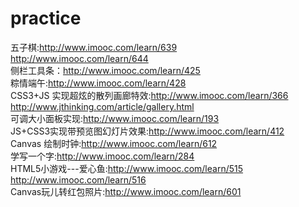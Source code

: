 ﻿# practice
五子棋:http://www.imooc.com/learn/639<br>
http://www.imooc.com/learn/644<br>
侧栏工具条：http://www.imooc.com/learn/425<br>
粽情端午:http://www.imooc.com/learn/428<br>
CSS3+JS 实现超炫的散列画廊特效:http://www.imooc.com/learn/366<br>
http://www.jthinking.com/article/gallery.html<br>
可调大小面板实现:http://www.imooc.com/learn/193<br>
JS+CSS3实现带预览图幻灯片效果:http://www.imooc.com/learn/412<br> 
Canvas 绘制时钟:http://www.imooc.com/learn/612<br>
学写一个字:http://www.imooc.com/learn/284<br>
HTML5小游戏---爱心鱼:http://www.imooc.com/learn/515<br>
http://www.imooc.com/learn/516<br>
Canvas玩儿转红包照片:http://www.imooc.com/learn/601